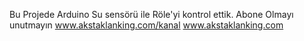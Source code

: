 Bu Projede Arduino Su sensörü ile Röle'yi kontrol ettik.
Abone Olmayı unutmayın
www.akstaklanking.com/kanal
www.akstaklanking.com
